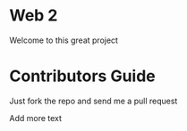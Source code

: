 Web 2
=====

Welcome to this great project

Contributors Guide
=====

Just fork the repo and send me a pull request

Add more text
